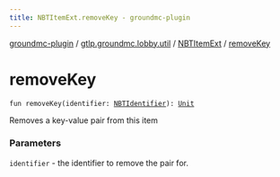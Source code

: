 ```yaml
---
title: NBTItemExt.removeKey - groundmc-plugin
---
```


[groundmc-plugin](../../index.html) / [gtlp.groundmc.lobby.util](../index.html) / [NBTItemExt](index.html) / [removeKey](.)

# removeKey

`fun removeKey(identifier: `[`NBTIdentifier`](../../gtlp.groundmc.lobby.enums/-n-b-t-identifier/index.html)`): `[`Unit`](https://kotlinlang.org/api/latest/jvm/stdlib/kotlin/-unit/index.html)

Removes a key-value pair from this item

### Parameters

`identifier` - the identifier to remove the pair for.
